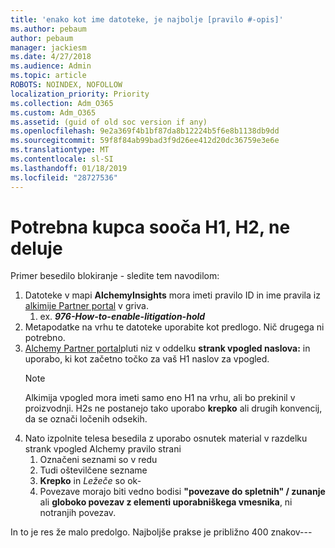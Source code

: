 ```yaml
---
title: 'enako kot ime datoteke, je najbolje [pravilo #-opis]'
ms.author: pebaum
author: pebaum
manager: jackiesm
ms.date: 4/27/2018
ms.audience: Admin
ms.topic: article
ROBOTS: NOINDEX, NOFOLLOW
localization_priority: Priority
ms.collection: Adm_O365
ms.custom: Adm_O365
ms.assetid: (guid of old soc version if any)
ms.openlocfilehash: 9e2a369f4b1bf87da8b12224b5f6e8b1138db9dd
ms.sourcegitcommit: 59f8f84ab99bad3f9d26ee412d20dc36759e3e6e
ms.translationtype: MT
ms.contentlocale: sl-SI
ms.lasthandoff: 01/18/2019
ms.locfileid: "28727536"
---
```

# <a name="required-customer-facing-h1-h2-doesnt-work"></a>Potrebna kupca sooča H1, H2, ne deluje
Primer besedilo blokiranje - sledite tem navodilom:

1. Datoteke v mapi **AlchemyInsights** mora imeti pravilo ID in ime pravila iz [alkimije Partner portal](https://alchemyportal.azurewebsites.net) v griva.
    1. ex. ***976-How-to-enable-litigation-hold***
1. Metapodatke na vrhu te datoteke uporabite kot predlogo. Nič drugega ni potrebno.
1. [Alchemy Partner portal](https://alchemyportal.azurewebsites.net)pluti niz v oddelku **strank vpogled naslova:** in uporabo, ki kot začetno točko za vaš H1 naslov za vpogled. 
    > [!NOTE]
    > Alkimija vpogled mora imeti samo eno H1 na vrhu, ali bo prekinil v proizvodnji. H2s ne postanejo tako uporabo **krepko** ali drugih konvencij, da se označi ločenih odsekih.
1. Nato izpolnite telesa besedila z uporabo osnutek material v razdelku strank vpogled Alchemy pravilo strani
    1. Označeni seznami so v redu
    1. Tudi oštevilčene sezname
    1. **Krepko** in *Ležeče* so ok-
    1. Povezave morajo biti vedno bodisi **"povezave do spletnih" / zunanje** ali **globoko povezav z elementi uporabniškega vmesnika**, ni notranjih povezav.

In to je res že malo predolgo. Najboljše prakse je približno 400 znakov---